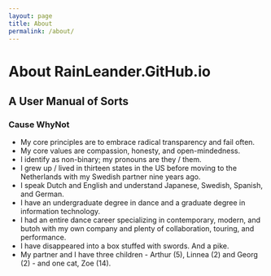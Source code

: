 ```yaml
---
layout: page
title: About
permalink: /about/
---
```


# About RainLeander.GitHub.io
## A User Manual of Sorts
### Cause WhyNot

* My core principles are to embrace radical transparency and fail often.
* My core values are compassion, honesty, and open-mindedness.
* I identify as non-binary; my pronouns are they / them.
* I grew up / lived in thirteen states in the US before moving to the Netherlands with my Swedish partner nine years ago.
* I speak Dutch and English and understand Japanese, Swedish, Spanish, and German.
* I have an undergraduate degree in dance and a graduate degree in information technology.
* I had an entire dance career specializing in contemporary, modern, and butoh with my own company and plenty of collaboration, touring, and performance.
* I have disappeared into a box stuffed with swords. And a pike.
* My partner and I have three children - Arthur (5), Linnea (2) and Georg (2) - and one cat, Zoe (14).
